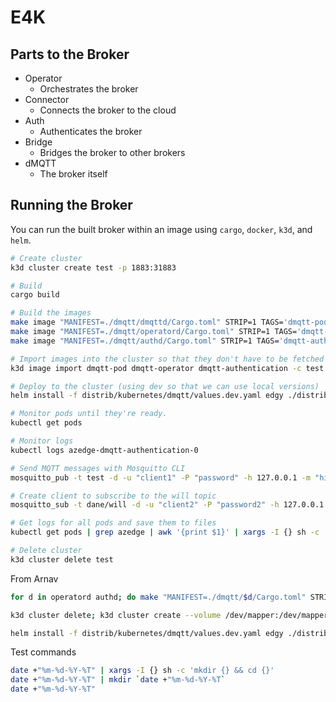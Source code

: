 # E4K

## Parts to the Broker

* Operator
  * Orchestrates the broker
* Connector
  * Connects the broker to the cloud
* Auth
  * Authenticates the broker
* Bridge
  * Bridges the broker to other brokers
* dMQTT
  * The broker itself

## Running the Broker

You can run the built broker within an image using `cargo`, `docker`, `k3d`, and `helm`.

```bash
# Create cluster
k3d cluster create test -p 1883:31883

# Build
cargo build

# Build the images
make image "MANIFEST=./dmqtt/dmqttd/Cargo.toml" STRIP=1 TAGS='dmqtt-pod'
make image "MANIFEST=./dmqtt/operatord/Cargo.toml" STRIP=1 TAGS='dmqtt-operator'
make image "MANIFEST=./dmqtt/authd/Cargo.toml" STRIP=1 TAGS='dmqtt-authentication'

# Import images into the cluster so that they don't have to be fetched from repo.
k3d image import dmqtt-pod dmqtt-operator dmqtt-authentication -c test

# Deploy to the cluster (using dev so that we can use local versions)
helm install -f distrib/kubernetes/dmqtt/values.dev.yaml edgy ./distrib/kubernetes/dmqtt

# Monitor pods until they're ready.
kubectl get pods

# Monitor logs
kubectl logs azedge-dmqtt-authentication-0

# Send MQTT messages with Mosquitto CLI
mosquitto_pub -t test -d -u "client1" -P "password" -h 127.0.0.1 -m "hi" --repeat 10 --repeat-delay 1 --will-payload "goodbye" --will-qos 1 --will-retain --will-topic "dane/will"

# Create client to subscribe to the will topic
mosquitto_sub -t dane/will -d -u "client2" -P "password2" -h 127.0.0.1

# Get logs for all pods and save them to files
kubectl get pods | grep azedge | awk '{print $1}' | xargs -I {} sh -c 'kubectl logs {} > {}.log'

# Delete cluster
k3d cluster delete test

```


From Arnav

```bash
for d in operatord authd; do make "MANIFEST=./dmqtt/$d/Cargo.toml" STRIP=1 image TAGS='{{repository}}'; done; make MANIFEST=./dmqtt/dmqttd/Cargo.toml RELEASE=1 STRIP=1 image TAGS='{{repository}}'

k3d cluster delete; k3d cluster create --volume /dev/mapper:/dev/mapper -p '1883:31883'; k3d image import dmqtt-pod dmqtt-operator dmqtt-authentication

helm install -f distrib/kubernetes/dmqtt/values.dev.yaml edgy ./distrib/kubernetes/dmqtt
```

Test commands

```bash
date +"%m-%d-%Y-%T" | xargs -I {} sh -c 'mkdir {} && cd {}'
date +"%m-%d-%Y-%T" | mkdir `date +"%m-%d-%Y-%T`
date +"%m-%d-%Y-%T"
```